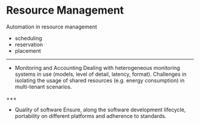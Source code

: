 # Resource Management

Automation in resource management 
* scheduling
* reservation
* placement

---

* Monitoring and Accounting
Dealing with heterogeneous monitoring systems in use (models, level of detail, latency, format). Challenges in isolating the usage of shared resources (e.g. energy consumption) in multi-tenant scenarios.

+++

* Quality of software
Ensure, along the software development lifecycle, portability on different platforms and adherence to standards.
